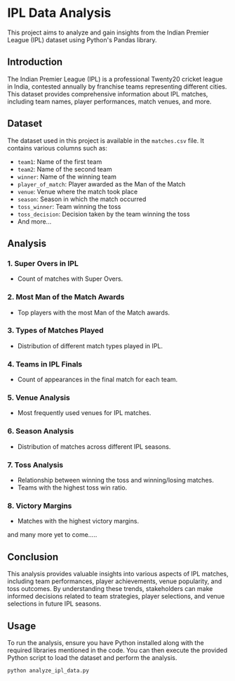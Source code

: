 # IPL Data Analysis

This project aims to analyze and gain insights from the Indian Premier League (IPL) dataset using Python's Pandas library.

## Introduction

The Indian Premier League (IPL) is a professional Twenty20 cricket league in India, contested annually by franchise teams representing different cities. This dataset provides comprehensive information about IPL matches, including team names, player performances, match venues, and more.

## Dataset

The dataset used in this project is available in the `matches.csv` file. It contains various columns such as:

- `team1`: Name of the first team
- `team2`: Name of the second team
- `winner`: Name of the winning team
- `player_of_match`: Player awarded as the Man of the Match
- `venue`: Venue where the match took place
- `season`: Season in which the match occurred
- `toss_winner`: Team winning the toss
- `toss_decision`: Decision taken by the team winning the toss
- And more...

## Analysis

### 1. Super Overs in IPL
- Count of matches with Super Overs.

### 2. Most Man of the Match Awards
- Top players with the most Man of the Match awards.

### 3. Types of Matches Played
- Distribution of different match types played in IPL.

### 4. Teams in IPL Finals
- Count of appearances in the final match for each team.

### 5. Venue Analysis
- Most frequently used venues for IPL matches.

### 6. Season Analysis
- Distribution of matches across different IPL seasons.

### 7. Toss Analysis
- Relationship between winning the toss and winning/losing matches.
- Teams with the highest toss win ratio.

### 8. Victory Margins
- Matches with the highest victory margins.

and many more yet to come.....

## Conclusion

This analysis provides valuable insights into various aspects of IPL matches, including team performances, player achievements, venue popularity, and toss outcomes. By understanding these trends, stakeholders can make informed decisions related to team strategies, player selections, and venue selections in future IPL seasons.

## Usage

To run the analysis, ensure you have Python installed along with the required libraries mentioned in the code. You can then execute the provided Python script to load the dataset and perform the analysis.

```bash
python analyze_ipl_data.py
